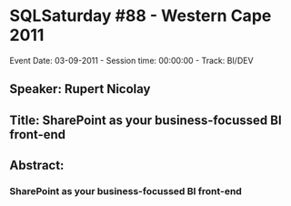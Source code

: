 # SQLSaturday #88 - Western Cape 2011
Event Date: 03-09-2011 - Session time: 00:00:00 - Track: BI/DEV
## Speaker: Rupert Nicolay
## Title: SharePoint as your business-focussed BI front-end
## Abstract:
### SharePoint as your business-focussed BI front-end
